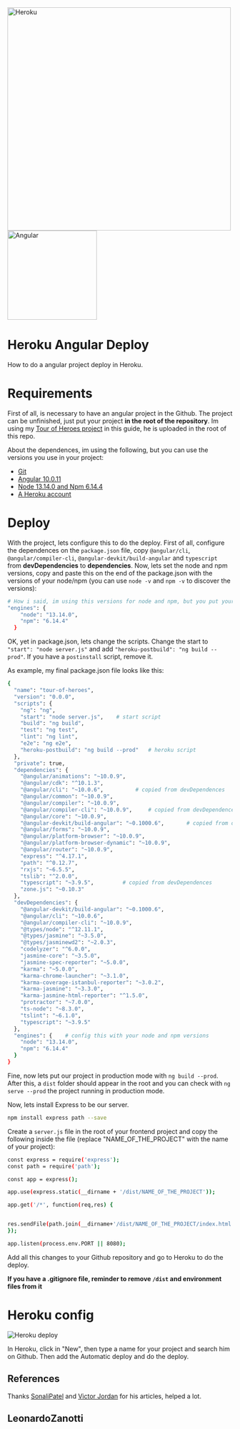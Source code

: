 <div>
	<img src="https://blog.4linux.com.br/wp-content/uploads/2018/01/Heroku.png" width="500" alt="Heroku" />
	<img src="https://upload.wikimedia.org/wikipedia/commons/thumb/c/cf/Angular_full_color_logo.svg/250px-Angular_full_color_logo.svg.png" width="200" alt="Angular" />
</div>

# Heroku Angular Deploy
How to do a angular project deploy in Heroku.

# Requirements
First of all, is necessary to have an angular project in the Github. The project can be unfinished, just put your project **in the root of the repository**. Im using my [Tour of Heroes project](https://github.com/LeonardoZanotti/Tour-of-Heroes) in this guide, he is uploaded in the root of this repo.

About the dependences, im using the following, but you can use the versions you use in your project:
* [Git](https://git-scm.com/downloads)
* [Angular 10.0.11](https://angular.io/guide/setup-local)
* [Node 13.14.0 and Npm 6.14.4](https://nodejs.org/en/)
* [A Heroku account](https://signup.heroku.com/)

# Deploy
With the project, lets configure this to do the deploy. First of all, configure the dependences on the `package.json` file, copy `@angular/cli`, `@angular/compiler-cli`, `@angular-devkit/build-angular` and `typescript` from **devDependencies** to **dependencies**. Now, lets set the node and npm versions, copy and paste this on the end of the package.json with the versions of your node/npm (you can use `node -v` and `npm -v` to discover the versions):
```bash
# How i said, im using this versions for node and npm, but you put yours
"engines": {
    "node": "13.14.0",
    "npm": "6.14.4"
  }
```
OK, yet in package.json, lets change the scripts. Change the start to `"start": "node server.js"` and add `"heroku-postbuild": "ng build --prod"`. If you have a `postinstall` script, remove it.

As example, my final package.json file looks like this:
```bash
{
  "name": "tour-of-heroes",
  "version": "0.0.0",
  "scripts": {
    "ng": "ng",
    "start": "node server.js",    # start script
    "build": "ng build",
    "test": "ng test",
    "lint": "ng lint",
    "e2e": "ng e2e",
    "heroku-postbuild": "ng build --prod"   # heroku script
  },
  "private": true,
  "dependencies": {
    "@angular/animations": "~10.0.9",
    "@angular/cdk": "^10.1.3",
    "@angular/cli": "~10.0.6",          # copied from devDependences
    "@angular/common": "~10.0.9",
    "@angular/compiler": "~10.0.9",
    "@angular/compiler-cli": "~10.0.9",     # copied from devDependences
    "@angular/core": "~10.0.9",
    "@angular-devkit/build-angular": "~0.1000.6",       # copied from devDependences
    "@angular/forms": "~10.0.9",
    "@angular/platform-browser": "~10.0.9",
    "@angular/platform-browser-dynamic": "~10.0.9",
    "@angular/router": "~10.0.9",
    "express": "^4.17.1",
    "path": "^0.12.7",
    "rxjs": "~6.5.5",
    "tslib": "^2.0.0",
    "typescript": "~3.9.5",         # copied from devDependences
    "zone.js": "~0.10.3"
  },
  "devDependencies": {
    "@angular-devkit/build-angular": "~0.1000.6",
    "@angular/cli": "~10.0.6",
    "@angular/compiler-cli": "~10.0.9",
    "@types/node": "^12.11.1",
    "@types/jasmine": "~3.5.0",
    "@types/jasminewd2": "~2.0.3",
    "codelyzer": "^6.0.0",
    "jasmine-core": "~3.5.0",
    "jasmine-spec-reporter": "~5.0.0",
    "karma": "~5.0.0",
    "karma-chrome-launcher": "~3.1.0",
    "karma-coverage-istanbul-reporter": "~3.0.2",
    "karma-jasmine": "~3.3.0",
    "karma-jasmine-html-reporter": "^1.5.0",
    "protractor": "~7.0.0",
    "ts-node": "~8.3.0",
    "tslint": "~6.1.0",
    "typescript": "~3.9.5"
  },
  "engines": {    # config this with your node and npm versions
    "node": "13.14.0",
    "npm": "6.14.4"
  }
}
```

Fine, now lets put our project in production mode with `ng build --prod`. After this, a `dist` folder should appear in the root and you can check with `ng serve --prod` the project running in production mode.

Now, lets install Express to be our server.
```bash
npm install express path --save
```

Create a `server.js` file in the root of your frontend project and copy the following inside the file (replace "NAME_OF_THE_PROJECT" with the name of your project):
```bash
const express = require('express');
const path = require('path');

const app = express();

app.use(express.static(__dirname + '/dist/NAME_OF_THE_PROJECT'));

app.get('/*', function(req,res) {


res.sendFile(path.join(__dirname+'/dist/NAME_OF_THE_PROJECT/index.html'));
});

app.listen(process.env.PORT || 8080);
```

Add all this changes to your Github repository and go to Heroku to do the deploy.

**If you have a .gitignore file, reminder to remove `/dist` and environment files from it**

# Heroku config
<img src="https://backefront.com.br/posts/heroku_integracao_github.png" alt="Heroku deploy">

In Heroku, click in "New", then type a name for your project and search him on Github. Then add the Automatic deploy and do the deploy.

## References
Thanks [SonaliPatel](https://www.geeksforgeeks.org/how-to-bundle-an-angular-app-for-production/) and [Victor Jordan](https://backefront.com.br/configurando-projeto-angular-heroku/) for his articles, helped a lot.

## LeonardoZanotti